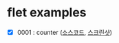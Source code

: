 # flet examples

+ [x] 0001 : counter ([소스코드](app-0001-counter.py), [스크린샷](app-0001-counter-screenshot.png))
